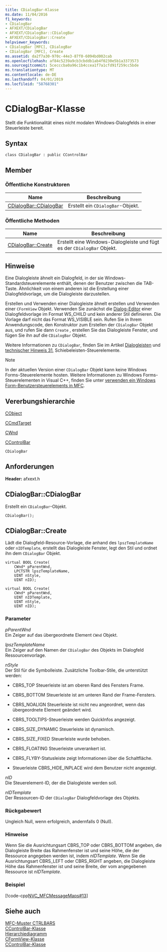 ```yaml
---
title: CDialogBar-Klasse
ms.date: 11/04/2016
f1_keywords:
- CDialogBar
- AFXEXT/CDialogBar
- AFXEXT/CDialogBar::CDialogBar
- AFXEXT/CDialogBar::Create
helpviewer_keywords:
- CDialogBar [MFC], CDialogBar
- CDialogBar [MFC], Create
ms.assetid: da2f7a30-970c-44e3-87f0-6094bd002cab
ms.openlocfilehash: af84c5239a9cb3cbddb1ab4f0230e5b1a3373573
ms.sourcegitcommit: 5cecccba0a96c1b4ccea1f7a1cfd91f259cc5bde
ms.translationtype: MT
ms.contentlocale: de-DE
ms.lasthandoff: 04/01/2019
ms.locfileid: "58768301"
---
```

# <a name="cdialogbar-class"></a>CDialogBar-Klasse

Stellt die Funktionalität eines nicht modalen Windows-Dialogfelds in einer Steuerleiste bereit.

## <a name="syntax"></a>Syntax

```
class CDialogBar : public CControlBar
```

## <a name="members"></a>Member

### <a name="public-constructors"></a>Öffentliche Konstruktoren

|Name|Beschreibung|
|----------|-----------------|
|[CDialogBar::CDialogBar](#cdialogbar)|Erstellt ein `CDialogBar`-Objekt.|

### <a name="public-methods"></a>Öffentliche Methoden

|Name|Beschreibung|
|----------|-----------------|
|[CDialogBar::Create](#create)|Erstellt eine Windows-Dialogleiste und fügt es der `CDialogBar` Objekt.|

## <a name="remarks"></a>Hinweise

Eine Dialogleiste ähnelt ein Dialogfeld, in der sie Windows-Standardsteuerelemente enthält, denen der Benutzer zwischen die TAB-Taste. Ähnlichkeit von einem anderen ist die Erstellung einer Dialogfeldvorlage, um die Dialogleiste darzustellen.

Erstellen und Verwenden einer Dialogleiste ähnelt erstellen und Verwenden einer `CFormView` Objekt. Verwenden Sie zunächst die [Dialog-Editor](../../windows/dialog-editor.md) einer Dialogfeldvorlage im Format WS_CHILD und kein anderer Stil definieren. Die Vorlage darf nicht das Format WS_VISIBLE sein. Rufen Sie in Ihrem Anwendungscode, den Konstruktor zum Erstellen der `CDialogBar` Objekt aus, und rufen Sie dann `Create` , erstellen Sie das Dialogleiste Fenster, und fügen Sie ihn auf die `CDialogBar` Objekt.

Weitere Informationen zu `CDialogBar`, finden Sie im Artikel [Dialogleisten](../../mfc/dialog-bars.md) und [technischer Hinweis 31](../../mfc/tn031-control-bars.md), Schiebeleisten-Steuerelemente.

> [!NOTE]
>  In der aktuellen Version einer `CDialogBar` Objekt kann keine Windows Forms-Steuerelemente hosten. Weitere Informationen zu Windows Forms-Steuerelementen in Visual C++, finden Sie unter [verwenden ein Windows Form-Benutzersteuerelements in MFC](../../dotnet/using-a-windows-form-user-control-in-mfc.md).

## <a name="inheritance-hierarchy"></a>Vererbungshierarchie

[CObject](../../mfc/reference/cobject-class.md)

[CCmdTarget](../../mfc/reference/ccmdtarget-class.md)

[CWnd](../../mfc/reference/cwnd-class.md)

[CControlBar](../../mfc/reference/ccontrolbar-class.md)

`CDialogBar`

## <a name="requirements"></a>Anforderungen

**Header:** afxext.h

##  <a name="cdialogbar"></a>  CDialogBar::CDialogBar

Erstellt ein `CDialogBar`-Objekt.

```
CDialogBar();
```

##  <a name="create"></a>  CDialogBar::Create

Lädt die Dialogfeld-Resource-Vorlage, die anhand des `lpszTemplateName` oder `nIDTemplate`, erstellt das Dialogleiste Fenster, legt den Stil und ordnet ihn dem `CDialogBar` Objekt.

```
virtual BOOL Create(
    CWnd* pParentWnd,
    LPCTSTR lpszTemplateName,
    UINT nStyle,
    UINT nID);

virtual BOOL Create(
    CWnd* pParentWnd,
    UINT nIDTemplate,
    UINT nStyle,
    UINT nID);
```

### <a name="parameters"></a>Parameter

*pParentWnd*<br/>
Ein Zeiger auf das übergeordnete Element `CWnd` Objekt.

*lpszTemplateName*<br/>
Ein Zeiger auf den Namen der `CDialogBar` des Objekts im Dialogfeld Ressourcenvorlage.

*nStyle*<br/>
Der Stil für die Symbolleiste. Zusätzliche Toolbar-Stile, die unterstützt werden:

- CBRS_TOP Steuerleiste ist am oberen Rand des Fensters Frame.

- CBRS_BOTTOM Steuerleiste ist am unteren Rand der Frame-Fensters.

- CBRS_NOALIGN Steuerleiste ist nicht neu angeordnet, wenn das übergeordnete Element geändert wird.

- CBRS_TOOLTIPS-Steuerleiste werden QuickInfos angezeigt.

- CBRS_SIZE_DYNAMIC Steuerleiste ist dynamisch.

- CBRS_SIZE_FIXED Steuerleiste wurde behoben.

- CBRS_FLOATING Steuerleiste unverankert ist.

- CBRS_FLYBY-Statusleiste zeigt Informationen über die Schaltfläche.

- Steuerleiste CBRS_HIDE_INPLACE wird dem Benutzer nicht angezeigt.

*nID*<br/>
Die Steuerelement-ID, der die Dialogleiste werden soll.

*nIDTemplate*<br/>
Der Ressourcen-ID der `CDialogBar` Dialogfeldvorlage des Objekts.

### <a name="return-value"></a>Rückgabewert

Ungleich Null, wenn erfolgreich, andernfalls 0 (Null).

### <a name="remarks"></a>Hinweise

Wenn Sie die Ausrichtungsart CBRS_TOP oder CBRS_BOTTOM angeben, die Dialogleiste Breite das Rahmenfenster ist und seine Höhe, die der Ressource angegeben werden ist, indem *nIDTemplate*. Wenn Sie die Ausrichtungsart CBRS_LEFT oder CBRS_RIGHT angeben, die Dialogleiste Höhe das Rahmenfenster ist und seine Breite, der vom angegebenen Ressource ist *nIDTemplate*.

### <a name="example"></a>Beispiel

[!code-cpp[NVC_MFCMessageMaps#13](../../mfc/reference/codesnippet/cpp/cdialogbar-class_1.cpp)]

## <a name="see-also"></a>Siehe auch

[MFC-Muster CTRLBARS](../../overview/visual-cpp-samples.md)<br/>
[CControlBar-Klasse](../../mfc/reference/ccontrolbar-class.md)<br/>
[Hierarchiediagramm](../../mfc/hierarchy-chart.md)<br/>
[CFormView-Klasse](../../mfc/reference/cformview-class.md)<br/>
[CControlBar-Klasse](../../mfc/reference/ccontrolbar-class.md)
